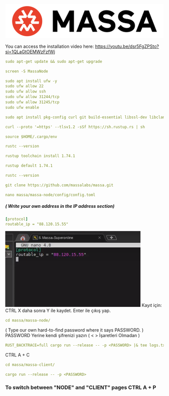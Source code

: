 ![](https://github.com/ErkanDERELI/MassaLabs_Node_Setup/blob/main/Massa_TransBG_Red_Black.png)


You can access the installation video here: https://youtu.be/dsr5FgZPSto?si=1QLaGtOEMWzFzfWj



```yaml
sudo apt-get update && sudo apt-get upgrade
```

```yaml
screen -S MassaNode
```


```yaml
sudo apt install ufw -y
sudo ufw allow 22
sudo ufw allow ssh
sudo ufw allow 31244/tcp
sudo ufw allow 31245/tcp 
sudo ufw enable 
```
```yaml
sudo apt install pkg-config curl git build-essential libssl-dev libclang-dev cmake
```

```yaml
curl --proto '=https' --tlsv1.2 -sSf https://sh.rustup.rs | sh
```

```yaml
source $HOME/.cargo/env
```

```yaml
rustc --version
```

```yaml
rustup toolchain install 1.74.1
```

```yaml
rustup default 1.74.1
```

```yaml
rustc --version
```

```yaml
git clone https://github.com/massalabs/massa.git
```

```yaml
nano massa/massa-node/config/config.toml
```
##### ( Write your own address in the IP address section)

```yaml
[protocol]
routable_ip = "88.120.15.55" 
```

![](https://github.com/ErkanDERELI/MassaLabs_Node_Setup/blob/main/set_ip.png)
Kayıt için: CTRL X   daha sonra Y ile kaydet. Enter ile çıkış yap.


```yaml
cd massa/massa-node/
```

( Type our own hard-to-find password where it says PASSWORD. ) PASSWORD Yerine kendi şifrenizi yazın ( < > İşaretleri   Olmadan )

```yaml
RUST_BACKTRACE=full cargo run --release -- -p <PASSWORD> |& tee logs.txt
```




CTRL A + C  

```yaml
cd massa/massa-client/
```

```yaml
cargo run --release -- -p <PASSWORD>
```

### To switch between "NODE" and "CLIENT" pages   CTRL A + P 

